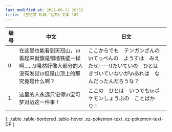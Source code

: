```yaml
---
last_modified_at: 2021-06-22 20:12
title: 《宝可梦 珍珠／钻石》文本 187
---
```

| 编号 | 中文 | 日文 |
| ---- | ---- | ---- |
| 0 | 在这里也能看到天冠山，\n看起来就像是铜墙铁壁一样啊……\f虽然好像大部分的人没有发觉\n但是山顶上的那究竟是什么啊？ | ここからでも　テンガンざんの\nてっぺんの　ようすは　みえたぜ⋯⋯\fたいていの　ひとは　きづいていないが\nあれは　なんだったんだろうな？ |
| 1 | 这里的人永远只记得\n宝可梦对战这一件事！ | ここの　ひとは　いつでも\nポケモンしょうぶの　ことばかり！ |
{: .table .table-bordered .table-hover .xz-pokemon-text .xz-pokemon-text-DP }